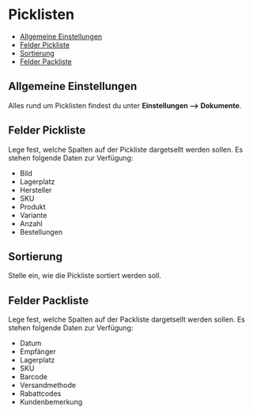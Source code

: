 # Picklisten

-   [Allgemeine Einstellungen](#general)
-   [Felder Pickliste](#picklist-fields)
-   [Sortierung](#picklist-sorting)
-   [Felder Packliste](#packlist-fields)

<a name="general"></a>

## Allgemeine Einstellungen

Alles rund um Picklisten findest du unter **Einstellungen --> Dokumente**.

<a name="picklist-fields"></a>

## Felder Pickliste

Lege fest, welche Spalten auf der Pickliste dargetsellt werden sollen. Es stehen folgende Daten zur Verfügung:

-   Bild
-   Lagerplatz
-   Hersteller
-   SKU
-   Produkt
-   Variante
-   Anzahl
-   Bestellungen

<a name="picklist-sorting"></a>

## Sortierung

Stelle ein, wie die Pickliste sortiert werden soll.

<a name="packlist-fields"></a>

## Felder Packliste

Lege fest, welche Spalten auf der Packliste dargetsellt werden sollen. Es stehen folgende Daten zur Verfügung:

-   Datum
-   Empfänger
-   Lagerplatz
-   SKU
-   Barcode
-   Versandmethode
-   Rabattcodes
-   Kundenbemerkung
